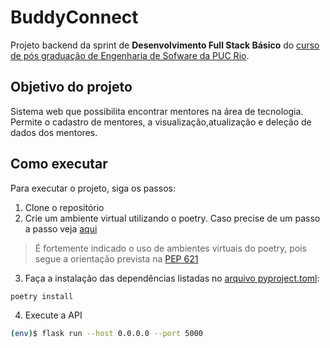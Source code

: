 # BuddyConnect
Projeto backend da sprint de **Desenvolvimento Full Stack Básico** do [curso de pós graduação de Engenharia de Sofware da PUC Rio](https://especializacao.ccec.puc-rio.br/especializacao/engenharia-de-software).

## Objetivo do projeto
Sistema web que possibilita encontrar mentores na área de tecnologia. Permite o cadastro de mentores, a visualização,atualização e deleção de dados dos mentores.

## Como executar
Para executar o projeto, siga os passos:
1. Clone o repositório
2. Crie um ambiente virtual utilizando o poetry. Caso precise de um passo a passo veja [aqui](https://github.com/camilaccb/BuddyConnect-Backend/blob/main/ambiente-virtual-poetry.md)
> É fortemente indicado o uso de ambientes virtuais do poetry, pois segue a orientação prevista na [PEP 621](https://peps.python.org/pep-0621/) 
3. Faça a instalação das dependências listadas no [arquivo pyproject.toml](https://github.com/camilaccb/BuddyConnect-Backend/blob/main/pyproject.toml):

```bash
poetry install
```

4. Execute a API

```bash
(env)$ flask run --host 0.0.0.0 --port 5000
```




